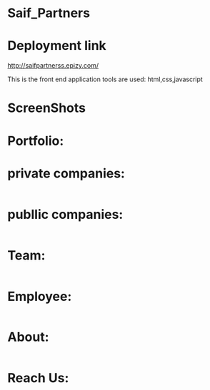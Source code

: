 # Saif_Partners

# Deployment link
http://saifpartnerss.epizy.com/

This is the front end application 
tools are used: html,css,javascript

# ScreenShots

# Portfolio:
# private companies:
![]()
# publlic companies:
![]()
# Team:
![]()
# Employee:
![]()
# About:
![]()
# Reach Us:
![]()

